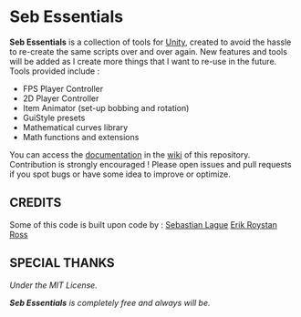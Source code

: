 # Seb Essentials

**Seb Essentials** is a collection of tools for [Unity](https://unity.com), created to avoid the hassle to re-create the same scripts over and over again. New features and tools will be added as I create more things that I want to re-use in the future.
Tools provided include :
- FPS Player Controller
- 2D Player Controller
- Item Animator (set-up bobbing and rotation)
- GuiStyle presets
- Mathematical curves library
- Math functions and extensions

You can access the [documentation](https://github.com/Glaas/SebEssentials/wiki) in the [wiki](https://github.com/Glaas/SebEssentials/wiki) of this repository.
Contribution is strongly encouraged ! Please open issues and pull requests if you spot bugs or have some idea to improve or optimize.

## CREDITS
Some of this code is built upon code by :
[Sebastian Lague](https://www.youtube.com/channel/UCmtyQOKKmrMVaKuRXz02jbQ)
[Erik Roystan Ross](https://www.roystan.net)

## SPECIAL THANKS


*Under the MIT License.*

***Seb Essentials** is completely free and always will be.*
